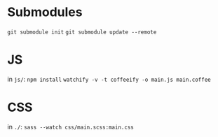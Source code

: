 # Submodules

`git submodule init`
`git submodule update --remote`

# JS

in `js/`:
`npm install`
`watchify -v -t coffeeify -o main.js main.coffee`

# CSS

in `./`:
`sass --watch css/main.scss:main.css`

